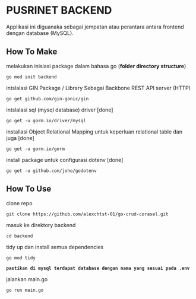# PUSRINET BACKEND
Applikasi ini diguanaka sebagai jempatan atau perantara antara frontend dengan database (MySQL).


## How To Make

melakukan inisiasi package dalam bahasa go (**folder directory structure**)

    go mod init backend

intslalasi GIN Package / Library Sebagai Backbone REST API server (HTTP)

    go get github.com/gin-gonic/gin

intslalasi sql (mysql database) driver [done]

    go get -u gorm.io/driver/mysql


installasi Object Relational Mapping untuk keperluan relational table dan juga  [done]

    go get -u gorm.io/gorm

install package untuk configurasi dotenv [done]

    go get -u github.com/joho/godotenv

## How To Use

clone repo

    git clone https://github.com/alexchtst-01/go-crud-corasel.git

masuk ke direktory backend
    
    cd backend

tidy up dan install semua dependencies

    go mod tidy

**`pastikan di mysql terdapat database dengan nama yang sesuai pada .env`**

jalankan main.go

    go run main.go